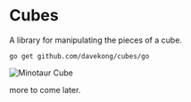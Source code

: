 Cubes
======

A library for manipulating the pieces of a cube.

	go get github.com/davekong/cubes/go

![Minotaur Cube](https://github.com/davekong/cubes/raw/master/cube.png "One of two minotaur cube solutions")

more to come later.
